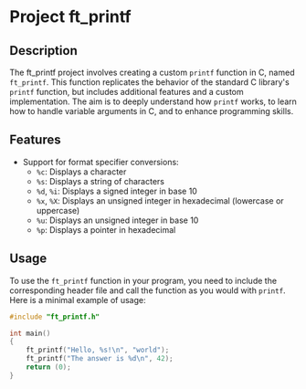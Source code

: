# Project ft_printf

## Description

The ft_printf project involves creating a custom `printf` function in C, named `ft_printf`. This function replicates the behavior of the standard C library's `printf` function, but includes additional features and a custom implementation. The aim is to deeply understand how `printf` works, to learn how to handle variable arguments in C, and to enhance programming skills.

## Features

- Support for format specifier conversions:
  - `%c`: Displays a character
  - `%s`: Displays a string of characters
  - `%d`, `%i`: Displays a signed integer in base 10
  - `%x`, `%X`: Displays an unsigned integer in hexadecimal (lowercase or uppercase)
  - `%u`: Displays an unsigned integer in base 10
  - `%p`: Displays a pointer in hexadecimal

## Usage

To use the `ft_printf` function in your program, you need to include the corresponding header file and call the function as you would with `printf`. Here is a minimal example of usage:

```c
#include "ft_printf.h"

int main()
{
    ft_printf("Hello, %s!\n", "world");
    ft_printf("The answer is %d\n", 42);
    return (0);
}
